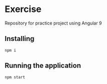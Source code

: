 # Exercise

Repository for practice project using Angular 9

## Installing

`npm i`

## Running the application

`npm start`
